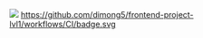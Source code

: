 <a href="https://codeclimate.com/github/dimong5/frontend-project-lvl1/maintainability"><img src="https://api.codeclimate.com/v1/badges/764945c4b88258bedc67/maintainability" /></a>
https://github.com/dimong5/frontend-project-lvl1/workflows/CI/badge.svg
